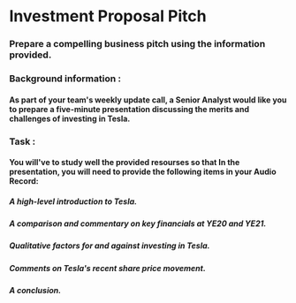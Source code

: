 # Investment Proposal Pitch
### Prepare a compelling business pitch using the information provided.

### Background information :
#### As part of your team's weekly update call, a Senior Analyst would like you to prepare a five-minute presentation discussing the merits and challenges of investing in Tesla. 

### Task :
#### You will've to study well the provided resourses so that In the presentation, you will need to provide the following items in your Audio Record:

##### A high-level introduction to Tesla.
##### A comparison and commentary on key financials at YE20 and YE21.
##### Qualitative factors for and against investing in Tesla.
##### Comments on Tesla's recent share price movement.
##### A conclusion.
